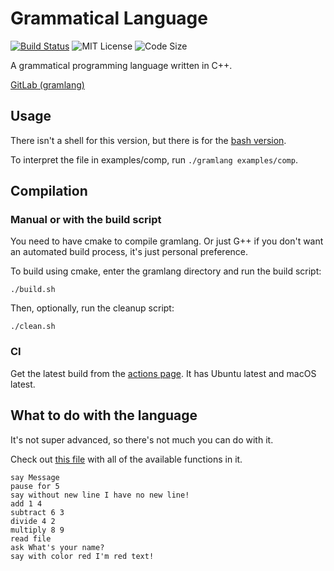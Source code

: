 # Grammatical Language
[![Build Status](https://img.shields.io/github/actions/workflow/status/aarikpokras/gramlang/c-cpp.yml?logo=github)](https://github.com/aarikpokras/gramlang/actions) ![MIT License](https://img.shields.io/github/license/aarikpokras/gramlang) ![Code Size](https://img.shields.io/github/languages/code-size/aarikpokras/gramlang)


A grammatical programming language written in C++.
<!-- I didn't speell that right, did I? -->
[GitLab (gramlang)](https://gitlab.com/gramlang/gramlang-cpp)

## Usage
There isn't a shell for this version, but there is for the [bash version](https://github.com/aarikpokras/gramlang-bash).

To interpret the file in examples/comp, run `./gramlang examples/comp`.

## Compilation
### Manual or with the build script
You need to have cmake to compile gramlang. Or just G++ if you don't want an automated build process, it's just personal preference.

To build using cmake, enter the gramlang directory and run the build script:
```console
./build.sh
```
Then, optionally, run the cleanup script:
```console
./clean.sh
```
### CI
Get the latest build from the [actions page](https://github.com/aarikpokras/gramlang/actions). It has Ubuntu latest and macOS latest.

## What to do with the language
It's not super advanced, so there's not much you can do with it.

Check out [this file](https://github.com/aarikpokras/gramlang/blob/master/examples/comp) with all of the available functions in it.
```
say Message
pause for 5
say without new line I have no new line!
add 1 4
subtract 6 3
divide 4 2
multiply 8 9
read file
ask What's your name?
say with color red I'm red text!
```
